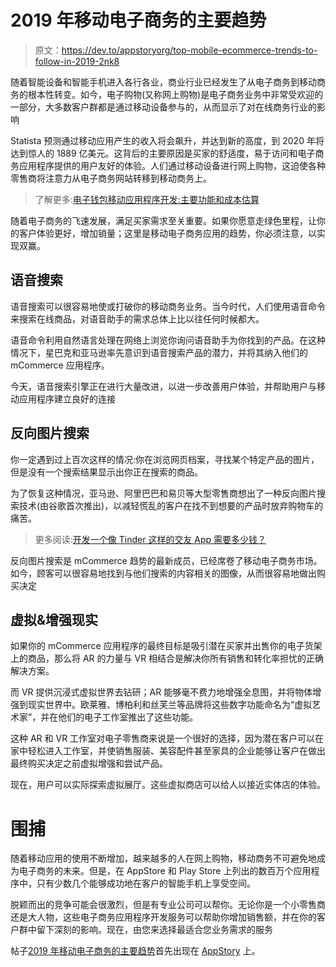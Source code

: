 # 2019 年移动电子商务的主要趋势

> 原文：<https://dev.to/appstoryorg/top-mobile-ecommerce-trends-to-follow-in-2019-2nk8>

随着智能设备和智能手机进入各行各业，商业行业已经发生了从电子商务到移动商务的根本性转变。如今，电子购物(又称网上购物)是电子商务业务中非常受欢迎的一部分，大多数客户群都是通过移动设备参与的，从而显示了对在线商务行业的影响

Statista 预测通过移动应用产生的收入将会飙升，并达到新的高度，到 2020 年将达到惊人的 1889 亿美元。这背后的主要原因是买家的舒适度，易于访问和电子商务应用程序提供的用户友好的体验。人们通过移动设备进行网上购物，这迫使各种零售商将注意力从电子商务网站转移到移动商务上。

> 了解更多:[电子钱包移动应用程序开发:主要功能和成本估算](https://dev.to/wall2wot/ewallet-mobile-app-development-key-features-and-cost-estimation-2o2i-temp-slug-5519002)

随着电子商务的飞速发展，满足买家需求至关重要。如果你愿意走绿色里程，让你的客户体验更好，增加销量；这里是移动电子商务应用的趋势，你必须注意，以实现双赢。

## **语音搜索**

语音搜索可以很容易地使或打破你的移动商务业务。当今时代，人们使用语音命令来搜索在线商品，对语音助手的需求总体上比以往任何时候都大。

语音命令利用自然语言处理在网络上浏览你询问语音助手为你找到的产品。在这种情况下，星巴克和亚马逊率先意识到语音搜索产品的潜力，并将其纳入他们的 mCommerce 应用程序。

今天，语音搜索引擎正在进行大量改进，以进一步改善用户体验，并帮助用户与移动应用程序建立良好的连接

## **反向图片搜索**

你一定遇到过上百次这样的情况:你在浏览网页档案，寻找某个特定产品的图片，但是没有一个搜索结果显示出你正在搜索的商品。

为了恢复这种情况，亚马逊、阿里巴巴和易贝等大型零售商想出了一种反向图片搜索技术(由谷歌首次推出)，以减轻慌乱的客户在找不到想要的产品时放弃购物车的痛苦。

> 更多阅读:[开发一个像 Tinder 这样的交友 App 需要多少钱？](https://dev.to/appstoryorg/how-much-does-it-cost-to-develop-a-dating-app-like-tinder-34k4-temp-slug-3828501)

反向图片搜索是 mCommerce 趋势的最新成员，已经席卷了移动电子商务市场。如今，顾客可以很容易地找到与他们搜索的内容相关的图像，从而很容易地做出购买决定

## **虚拟&增强现实**

如果你的 mCommerce 应用程序的最终目标是吸引潜在买家并出售你的电子货架上的商品，那么将 AR 的力量与 VR 相结合是解决你所有销售和转化率担忧的正确解决方案。

而 VR 提供沉浸式虚拟世界去钻研；AR 能够毫不费力地增强全息图，并将物体增强到现实世界中。欧莱雅、博柏利和丝芙兰等品牌将这些数字功能命名为“虚拟艺术家”，并在他们的电子工作室推出了这些功能。

这种 AR 和 VR 工作室对电子零售商来说是一个很好的选择，因为潜在客户可以在家中轻松进入工作室，并使销售服装、美容配件甚至家具的企业能够让客户在做出最终购买决定之前虚拟增强和尝试产品。

现在，用户可以实际探索虚拟展厅。这些虚拟商店可以给人以接近实体店的体验。

# **围捕**

随着移动应用的使用不断增加，越来越多的人在网上购物，移动商务不可避免地成为电子商务的未来。但是，在 AppStore 和 Play Store 上列出的数百万个应用程序中，只有少数几个能够成功地在客户的智能手机上享受空间。

脱颖而出的竞争可能会很激烈，但是有专业公司可以帮你。无论你是一个小零售商还是大人物，这些电子商务应用程序开发服务可以帮助你增加销售额，并在你的客户群中留下深刻的影响。现在，由您来选择最适合您业务需求的服务

帖子[2019 年移动电子商务的主要趋势](https://www.appstory.org/blog/top-mobile-ecommerce-trends-to-follow-in-2019/)首先出现在 [AppStory](https://www.appstory.org) 上。